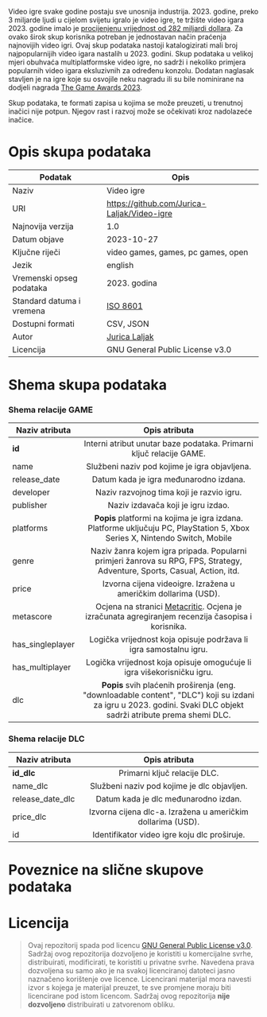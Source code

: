 Video igre svake godine postaju sve unosnija industrija. 2023. godine, preko 3 miljarde ljudi u cijelom svijetu igralo je video igre, te tržište video igara 2023. godine imalo je [procijenjenu vrijednost od 282 miljardi dollara](https://explodingtopics.com/blog/number-of-gamers). Za ovako širok skup korisnika potreban je jednostavan način praćenja najnovijih video igri. Ovaj skup podataka nastoji katalogizirati mali broj najpopularnijih video igara nastalih u 2023. godini. Skup podataka u velikoj mjeri obuhvaća multiplatformske video igre, no sadrži i nekoliko primjera popularnih video igara eksluzivnih za određenu konzolu. Dodatan naglasak stavljen je na igre koje su osvojile neku nagradu ili su bile nominirane na dodjeli nagrada [The Game Awards 2023](https://en.wikipedia.org/wiki/The_Game_Awards_2023). 

Skup podataka, te formati zapisa u kojima se može preuzeti, u trenutnoj inačici nije potpun. Njegov rast i razvoj može se očekivati kroz nadolazeće inačice.

# Opis skupa podataka

| Podatak                    | Opis                                                                |
|----------------------------|---------------------------------------------------------------------|
| Naziv                      | Video igre                                                          |
| URI                        | https://github.com/Jurica-Laljak/Video-igre                         |
| Najnovija verzija          | 1.0                                                                 |
| Datum objave               | 2023-10-27                                                          |
| Ključne riječi             | video games, games, pc games, open                                  |
| Jezik                      | english                                                             |
| Vremenski opseg podataka   | 2023. godina                                                        |
| Standard datuma i vremena  | [ISO 8601](https://www.iso.org/iso-8601-date-and-time-format.html)  |
| Dostupni formati           | CSV, JSON                                                           |
| Autor                      | [Jurica Laljak](https://github.com/Jurica-Laljak)                   |
| Licencija                  | GNU General Public License v3.0                                     |

# Shema skupa podataka

### Shema relacije GAME

| **Naziv atributa**    |                                                                           **Opis atributa**                                                                          |
|-----------------------|:--------------------------------------------------------------------------------------------------------------------------------------------------------------------:|
| **id**                | Interni atribut unutar baze podataka. Primarni ključ relacije GAME.                                                                                                  |
| name                  | Službeni naziv pod kojime je igra objavljena.                                                                                                                        |
| release_date          | Datum kada je igra međunarodno izdana.                                                                                                                               |
| developer             | Naziv razvojnog tima koji je razvio igru.                                                                                                                            |
| publisher             | Naziv izdavača koji je igru izdao.                                                                                                                                   |
| platforms             | **Popis** platformi na kojima je igra izdana. Platforme uključuju PC, PlayStation 5, Xbox Series X, Nintendo Switch, Mobile                                          |
| genre                 | Naziv žanra kojem igra pripada. Popularni primjeri žanrova su RPG, FPS, Strategy, Adventure, Sports, Casual, Action, itd.                                            |
| price                 | Izvorna cijena videoigre. Izražena u američkim dollarima (USD).                                                                                                      |
| metascore             | Ocjena na stranici [Metacritic](https://www.metacritic.com/). Ocjena je izračunata agregiranjem recenzija časopisa i korisnika.                                      |            
| has_singleplayer      | Logička vrijednost koja opisuje podržava li igra samostalnu igru.                                                                                                    |
| has_multiplayer       | Logička vrijednost koja opisuje omogućuje li igra višekorisničku igru.                                                                                               |
| dlc                   | **Popis** svih plaćenih proširenja (eng. "downloadable content", "DLC") koji su izdani za igru u 2023. godini. Svaki DLC objekt sadrži atribute prema shemi DLC.     |

### Shema relacije DLC

| **Naziv atributa**  |                      **Opis atributa**                      |
|---------------------|:-----------------------------------------------------------:|
| **id_dlc**          | Primarni ključ relacije DLC.                                |
| name_dlc            | Službeni naziv pod kojime je dlc objavljen.                 |
| release_date_dlc    | Datum kada je dlc međunarodno izdan.                        |
| price_dlc           | Izvorna cijena dlc-a. Izražena u američkim dollarima (USD). |
| id                  | Identifikator video igre koju dlc proširuje.                |

# Poveznice na slične skupove podataka

# Licencija
> Ovaj repozitorij spada pod licencu [GNU General Public License v3.0](https://www.gnu.org/licenses/gpl-3.0.html). Sadržaj ovog repozitorija dozvoljeno je koristiti u komercijalne svrhe, distribuirati, modificirati, te koristiti u privatne svrhe. Navedena prava dozvoljena su samo ako je na svakoj licenciranoj datoteci jasno naznačeno korištenje ove licence. Licencirani materijal mora navesti izvor s kojega je materijal preuzet, te sve promjene moraju biti licencirane pod istom licencom. Sadržaj ovog repozitorija **nije dozvoljeno** distribuirati u zatvorenom obliku.

